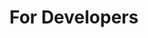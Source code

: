 ---
title: "For Developers"
linkTitle: "For Developers"
weight: 3
description: "This section contains documents for CVAT developers "
hide_feedback: true
---